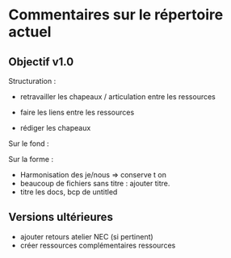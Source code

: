 # Commentaires sur le répertoire actuel

## Objectif v1.0

Structuration :

* retravailler les chapeaux / articulation entre les ressources


* faire les liens entre les ressources
* rédiger les chapeaux

Sur le fond :

Sur la forme :

* Harmonisation des je/nous => conserve t on 
* beaucoup de fichiers sans titre : ajouter titre.
* titre les docs, bcp de untitled

## Versions ultérieures

* ajouter retours atelier NEC (si pertinent)
* créer ressources complémentaires ressources